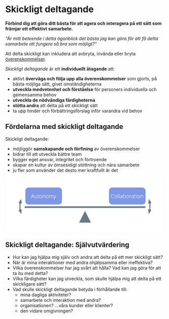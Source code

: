 # Skickligt deltagande

<summary>
<strong>Förbind dig att göra ditt bästa för att agera och interagera på ett sätt som främjar ett effektivt samarbete.</strong>
</summary>

*"Är mitt beteende i detta ögonblick det bästa jag kan göra för att få detta samarbete att fungera så bra som möjligt?"*

Att delta skickligt kan inkludera att avbryta, invända eller bryta [överenskommelser](glossary:agreement).

*Skickligt deltagande* är ett **individuellt åtagande** att:

- aktivt **överväga och följa upp alla överenskommelser** som gjorts, på bästa möjliga sätt, givet omständigheterna
- **utveckla medvetenhet och förståelse** för personers individuella och gemensamma behov
- **utveckla de nödvändiga färdigheterna**
- **stötta andra** att delta på ett skickligt sätt
- ta upp hinder och förbättringsförslag inför varandra vid behov

## Fördelarna med skickligt deltagande

Skickligt deltagande:

- möjliggör **samskapande och förfining** av överenskommelser
- bidrar till att utveckla bättre team
- bygger eget ansvar, integritet och förtroende
- skapar en kultur av ömsesidigt stöttning och nära samarbete
- ju fler som använder det desto mer kraftfullt är det

![Balansera autonomi och samarbete genom skickligt deltagande](img/illustrations/balance-autonomy-collaboration-alt.png)

## Skickligt deltagande: Självutvärdering

- Hur kan jag hjälpa mig själv och andra att delta på ett mer skickligt sätt?
- När är mina interaktioner med andra ohjälpsamma eller ineffektiva?
- Vilka överenskommelser har jag svårt att hålla? Vad kan jag göra för att ta itu med detta?
- Vilka färdigheter kan jag utveckla, som skulle hjälpa mig att delta på ett skickligare sätt?
- Vad skulle skickligt deltagande betyda i förhållande till: 
    - mina dagliga aktiviteter?
    - samarbete och interaktion med andra?
    - organisationen? ...våra kunder eller klienter?
    - den vidare omgivningen?